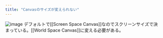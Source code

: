 ```yaml
---
title: "Canvasのサイズが変えられない"
---
```


![image](https://gyazo.com/3e9584d1ff121b6fe104fc953bd3618b/thumb/1000)
デフォルトで[[Screen Space Canvas]]なのでスクリーンサイズで決まっている。[[World Space Canvas]]に変える必要がある。
